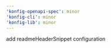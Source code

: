 ```yaml
---
'konfig-openapi-spec': minor
'konfig-cli': minor
'konfig-lib': minor
---
```


add readmeHeaderSnippet configuration
